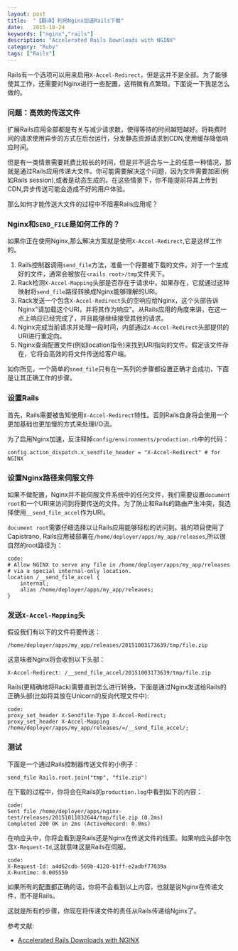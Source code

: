```yaml
---
layout: post
title:  "【翻译】利用Nginx加速Rails下载"
date:   2015-10-24
keywords: ["nginx","rails"]
description: "Accelerated Rails Downloads with NGINX"
category: "Ruby"
tags: ["Rails"]
---
```

Rails有一个选项可以用来启用`X-Accel-Redirect`，但是这并不是全部。为了能够使其工作，还需要对Nginx进行一些配置，这稍微有点繁琐。下面说一下我是怎么做的。

### 问题：高效的传送文件

扩展Rails应用全部都是有关与减少请求数，使得等待的时间越短越好。将耗费时间的请求使用异步的方式在后台运行，分发静态资源请求到CDN,使用缓存降低响应时间。

但是有一类情景需要耗费比较长的时间，但是并不适合与一上的任意一种情况，那就是通过Rails应用传递大文件。你可能需要解决这个问题，因为文件需要加密(例如Rails session),或者是动态生成的。在这些情景下，你不能提前将其上传到CDN,异步传送可能会造成不好的用户体验。

那么如何才能传送大文件的过程中不阻塞Rails应用呢？

### Nginx和`SEND_FILE`是如何工作的？

如果你正在使用Nginx,那么解决方案就是使用`X-Accel-Redirect`,它是这样工作的。

1. Rails控制器调用`send_file`方法，准备一个将要被下载的文件。对于一个生成好的文件，通常会被放在`<rails root>/tmp`文件夹下。
2. Rack检测`X-Accel-Mapping`头部是否存在于请求中。如果存在，它就通过这种映射将`send_file`路径转换成Nginx能够理解的URI。
3. Rack发送一个包含`X-Accel-Redirect`头的空响应给Nginx，这个头部告诉Nginx"请加载这个URI，并将其作为响应"。从Rails应用的角度来讲，在这一点上响应已经完成了，并且能够继续接受其他的请求。
4. Nginx完成当前请求并处理一段时间，内部通过`X-Accel-Redirect`头部提供的URI进行重定向。
5. Nginx查询配置文件(例如location指令)来找到URI指向的文件。假定该文件存在，它将会高效的将文件传送给客户端。

如你所见，一个简单的`sned_file`只有在一系列的步骤都设置正确才会成功，下面是让其正确工作的步骤。

### 设置Rails

首先，Rails需要被告知使用`X-Accel-Redirect`特性。否则Rails自身将会使用一个更加基础也更加慢的方式来处理I/O流。

为了启用Nginx加速，反注释掉`config/environments/production.rb`中的代码：

    config.action_dispatch.x_sendfile_header = "X-Accel-Redirect" # for NGINX

### 设置Nginx路径来伺服文件

如果不做配置，Nginx并不能伺服文件系统中的任何文件，我们需要设置`document root`和一个URI来访问到将要传送的文件。为了防止和Rails的路由产生冲突，我选择使用`__send_file_accel`作为URI。

`document root`需要仔细选择以让Rails应用能够轻松的访问到。我的项目使用了 Capistrano, Rails应用被部署在`/home/deployer/apps/my_app/releases`,所以很自然的root路径为：

    code:
    # Allow NGINX to serve any file in /home/deployer/apps/my_app/releases
    # via a special internal-only location.
    location /__send_file_accel {
        internal;
        alias /home/deployer/apps/my_app/releases;
    }

### 发送`X-Accel-Mapping`头

假设我们有以下的文件将要传送：


    /home/deployer/apps/my_app/releases/20151003173639/tmp/file.zip

这意味者Nginx将会收到以下头部：

    X-Accel-Redirect: /__send_file_accel/20151003173639/tmp/file.zip

Rails(更精确地将Rack)需要直到怎么进行转换，下面是通过Nginx发送给Rails的正确头部(比如将其放在Unicorn的反向代理文件中):

    code:
    proxy_set_header X-Sendfile-Type X-Accel-Redirect;
    proxy_set_header X-Accel-Mapping /home/deployer/apps/my_app/releases/=/__send_file_accel/;

### 测试

下面是一个通过Rails控制器传送文件的小例子：


    send_file Rails.root.join("tmp", "file.zip")

在下载的过程中，你将会在Rails的`production.log`中看到如下的内容：

    code:
    Sent file /home/deployer/apps/nginx-test/releases/20151011032644/tmp/file.zip (0.2ms)
    Completed 200 OK in 2ms (ActiveRecord: 0.0ms)

在响应头中，你将会看到是Rails还是Nginx在传送文件的线索。如果响应头部中包含`X-Request-Id`,这就意味这是Rails在伺服。

    code:
    X-Request-Id: a4d62cdb-569b-4120-b1ff-e2adbf77039a
    X-Runtime: 0.005559

如果所有的配置都正确的话，你将不会看到以上内容，也就是说Nginx在传递文件，而不是Rails。

这就是所有的步骤，你现在将传递文件的责任从Rails传递给Nginx了。


参考文献:

- [Accelerated Rails Downloads with NGINX](https://mattbrictson.com/accelerated-rails-downloads?utm_source=rubyweekly&utm_medium=email "Accelerated Rails Downloads with NGINX")
